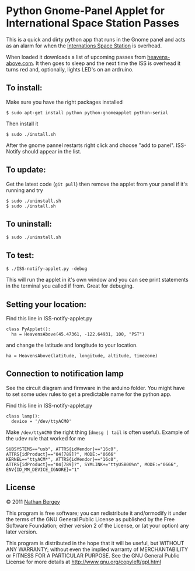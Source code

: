 # Python Gnome-Panel Applet for International Space Station Passes

This is a quick and dirty python app that runs in the Gnome panel and acts as an alarm for when the [Internations Space Station](http://en.wikipedia.org/wiki/International_Space_Station) is overhead.

When loaded it downloads a list of upcoming passes from [heavens-above.com](http://heavens-above.com).  It then goes to sleep and the next time the ISS is overhead it turns red and, optionally, lights LED's on an ardruino.


## To install:

Make sure you have the right packages installed

    $ sudo apt-get install python python-gnomeapplet python-serial

Then install it

    $ sudo ./install.sh

After the gnome pannel restarts right click and choose "add to panel". ISS-Notify should appear in the list.

## To update:

Get the latest code (`git pull`) then remove the applet from your panel if it's running and try

    $ sudo ./uninstall.sh
    $ sudo ./install.sh

## To uninstall:

    $ sudo ./uninstall.sh

## To test:

    $ ./ISS-notify-applet.py -debug
 
This will run the applet in it's own window and you can see print statements in the terminal you called if from. Great for debuging.  

## Setting your location:

Find this line in ISS-notify-applet.py

    class PyApplet():
      ha = HeavensAbove(45.47361, -122.64931, 100, "PST")

and change the latitude and longitude to your location.

    ha = HeavensAbove(latitude, longitude, altitude, timezone)

## Connection to notification lamp

See the circuit diagram and firmware in the arduino folder. You might have to set some udev rules to get a predictable name for the python app.

Find this line in ISS-notify-applet.py

    class lamp():
      device = '/dev/ttyACM0'

Make `/dev/ttyACM0` the right thing (`dmesg | tail` is often useful). Example of the udev rule that worked for me

    SUBSYSTEMS=="usb", ATTRS{idVendor}=="16c0", ATTRS{idProduct}=="04[789]?", MODE:="0666"
    KERNEL=="ttyACM*", ATTRS{idVendor}=="16c0", ATTRS{idProduct}=="04[789]?", SYMLINK+="ttyUSB00%n", MODE:="0666", ENV{ID_MM_DEVICE_IGNORE}="1"

## License

&copy; 2011 [Nathan Bergey](http://twitter.com/natronics)

This program is free software; you can redistribute it and/ormodify it under the terms of the GNU General Public License as published by the Free Software Foundation; either version 2 of the License, or (at your option) any later version.
 
This program is distributed in the hope that it will be useful, but WITHOUT ANY WARRANTY; without even the implied warranty of MERCHANTABILITY or FITNESS FOR A PARTICULAR PURPOSE. See the GNU General Public License for more details at <http://www.gnu.org/copyleft/gpl.html>

